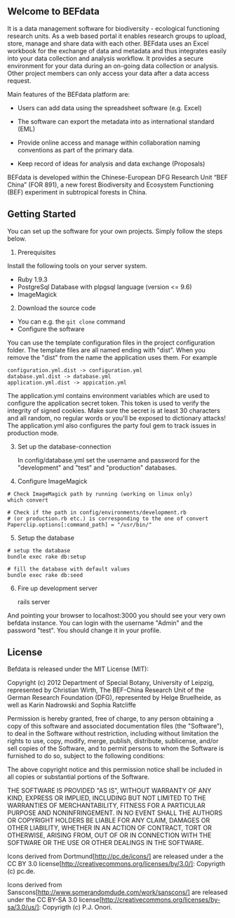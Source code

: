 ## Welcome to BEFdata

It is a data management software for biodiversity - ecological functioning
research units. As a web based portal it enables research groups to upload,
store, manage and share data with each other. BEFdata uses an Excel workbook
for the exchange of data and metadata and thus integrates easily into your
data collection and analysis workflow. It provides a secure environment
for your data during an on-going data collection or analysis. Other project
members can only access your data after a data access request.

Main features of the BEFdata platform are:

* Users can add data using the spreadsheet software (e.g. Excel)

* The software can export the metadata into as international standard (EML)

* Provide online access and manage within collaboration naming conventions as
  part of the primary data.

* Keep record of ideas for analysis and data exchange (Proposals)

BEFdata is developed within the Chinese-European DFG Research Unit “BEF China”
(FOR 891), a new forest Biodiversity and Ecosystem Functioning (BEF) experiment
in subtropical forests in China.

## Getting Started

You can set up the software for your own projects. Simply follow the steps
below.

1. Prerequisites

Install the following tools on your server system.

* Ruby 1.9.3
* PostgreSql Database with plpgsql language (version <= 9.6)
* ImageMagick

2. Download the source code

* You can e.g. the `git clone` command
* Configure the software

You can use the template configuration files in the project configuration
folder. The template files are all named ending with "dist". When you remove
the "dist" from the name the application uses them. For example

```
configuration.yml.dist -> configuration.yml
database.yml.dist -> database.yml
application.yml.dist -> appication.yml
```

The application.yml contains environment variables which are used to configure
the application secret token. This token is used to verify the integrity of
signed cookies. Make sure the secret is at least 30 characters and all random,
no regular words or you'll be exposed to dictionary attacks! The
application.yml also configures the party foul gem to track issues in
production mode.

3. Set up the database-connection

   In config/database.yml set the username and password for the "development"
   and "test" and "production" databases.

4. Configure ImageMagick

```
# Check ImageMagick path by running (working on linux only)
which convert

# Check if the path in config/environments/development.rb
# (or production.rb etc.) is corresponding to the one of convert
Paperclip.options[:command_path] = "/usr/bin/"
```

5. Setup the database

```
# setup the database
bundle exec rake db:setup

# fill the database with default values
bundle exec rake db:seed
```

6. Fire up development server

    rails server

And pointing your browser to localhost:3000 you should see your very own
befdata instance. You can login with the username "Admin" and the password
"test". You should change it in your profile.

## License

Befdata is released under the MIT License (MIT):

Copyright (c) 2012 Department of Special Botany, University of Leipzig,
represented by Christian Wirth, The BEF-China Research Unit of the German
Research Foundation (DFG), represented by Helge Bruelheide, as well as Karin
Nadrowski and Sophia Ratcliffe

Permission is hereby granted, free of charge, to any person obtaining a copy of
this software and associated documentation files (the "Software"), to deal in
the Software without restriction, including without limitation the rights to
use, copy, modify, merge, publish, distribute, sublicense, and/or sell copies
of the Software, and to permit persons to whom the Software is furnished to do
so, subject to the following conditions:

The above copyright notice and this permission notice shall be included in all
copies or substantial portions of the Software.

THE SOFTWARE IS PROVIDED "AS IS", WITHOUT WARRANTY OF ANY KIND, EXPRESS OR
IMPLIED, INCLUDING BUT NOT LIMITED TO THE WARRANTIES OF MERCHANTABILITY,
FITNESS FOR A PARTICULAR PURPOSE AND NONINFRINGEMENT. IN NO EVENT SHALL THE
AUTHORS OR COPYRIGHT HOLDERS BE LIABLE FOR ANY CLAIM, DAMAGES OR OTHER
LIABILITY, WHETHER IN AN ACTION OF CONTRACT, TORT OR OTHERWISE, ARISING FROM,
OUT OF OR IN CONNECTION WITH THE SOFTWARE OR THE USE OR OTHER DEALINGS IN THE
SOFTWARE.

Icons derived from Dortmund[http://pc.de/icons/] are released under a the CC BY
3.0 license[http://creativecommons.org/licenses/by/3.0/]: Copyrigth (c) pc.de.

Icons derived from Sanscons[http://www.somerandomdude.com/work/sanscons/] are
released under the CC BY-SA 3.0
license[http://creativecommons.org/licenses/by-sa/3.0/us/]: Copyrigth (c) P.J.
Onori.
